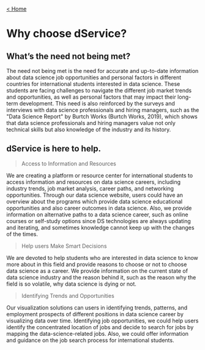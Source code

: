 <a href="{{ site.baseurl }}/home">< Home</a>

# Why choose dService?

## What’s the need not being met?

The need not being met is the need for accurate and up-to-date information about data science job opportunities and personal factors in different countries for international students interested in data science. These students are facing challenges to navigate the different job market trends and opportunities, as well as personal factors that may impact their long-term development. This need is also reinforced by the surveys and interviews with data science professionals and hiring managers, such as the "Data Science Report" by Burtch Works (Burtch Works, 2019), which shows that data science professionals and hiring managers value not only technical skills but also knowledge of the industry and its history.

## dService is here to help. 

> Access to Information and Resources 

We are creating a platform or resource center for international students to access information and resources on data science careers, including industry trends, job market analysis, career paths, and networking opportunities. Through our data science website, users could have an overview about the programs which provide data science educational opportunities and also career outcomes in data science. Also, we provide information on alternative paths to a data science career, such as online courses or self-study options since DS technologies are always updating and iterating, and sometimes knowledge cannot keep up with the changes of the times.

> Help users Make Smart Decisions 

We are devoted to help students who are interested in data science to know more about in this field and provide reasons to choose or not to choose data science as a career. We provide information on the current state of data science industry and the reason behind it, such as the reason why the field is so volatile, why data science is dying or not.

> Identifying Trends and Opportunities 

Our visualization solutions can users in identifying trends, patterns, and employment prospects of different positions in data science career by visualizing data over time. Identifying job opportunities, we could help users identify the concentrated location of jobs and decide to search for jobs by mapping the data-science-related jobs. Also, we could offer information and guidance on the job search process for international students.